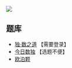 ![](https://cn.sudoku.today/pic/xvall/17844_179080.png)

## 题库
- [独·数之道](http://www.sudokufans.org.cn/lx/game.index.php?type=vxa) 【需要登录】
- [今日数独](https://cn.sudoku.today/g-xv-sudoku-2/) 【选题不便】
- [欧泊颗](https://www.oubk.com/sudoku/VXSudoku-3x3-0.html?level=5)
